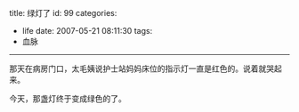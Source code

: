 title: 绿灯了
id: 99
categories:
  - life
date: 2007-05-21 08:11:30
tags:
  - 血脉
---

那天在病房门口，太毛姨说护士站妈妈床位的指示灯一直是红色的。说着就哭起来。

今天，那盏灯终于变成绿色的了。
